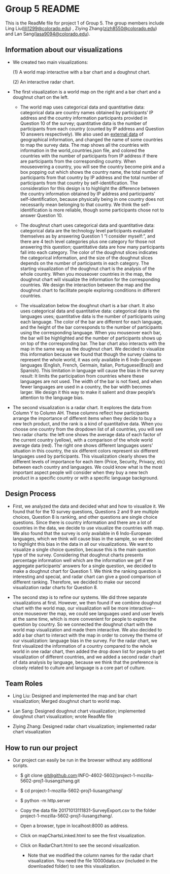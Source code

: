 # Group 5 README
This is the ReadMe file for project 1 of Group 5. The group members include Ling Liu(lili1299@colorado.edu) , Ziying Zhang(zizh8550@colorado.edu) and Lan Sang(lasa9094@colorado.edu). 

## Information about our visualizations
* We created two main visualizations: 

	(1) A world map interactive with a bar chart and a doughnut chart. 

	(2) An interactive radar chart.

* The first visualization is a world map on the right and a bar chart and a doughnut chart on the left. 

    * The world map uses categorical data and quantitative data: categorical data are country names obtained by participants’ IP address and the country information participants provided in Question 10 of the survey; quantitative data is the number of participants from each country (counted by IP address and Question 10 answers respectively). We also used an [external data](https://github.com/jdamiani27/Data-Visualization-and-D3/blob/master/lesson4/world_countries.json) of geographical information, and changed the name of some countries to map the survey data. The map shows all the countries with information in the world_countries.json file, and colored the countries with the number of participants from IP address if there are participants from the corresponding country. When mouseovering a country, you will see the country become pink and a box popping out which shows the country name, the total number of participants from that country by IP address and the total number of participants from that country by self-identification. The consideration for this design is to highlight the difference between the country information obtained by IP address and participants’ self-identification, because physically being in one country does not necessarily mean belonging to that country. We think the self-identification is more reliable, though some participants chose not to answer Question 10.
   
    * The doughnut chart uses categorical data and quantitative data: categorical data are the technology level participants evaluated themselves as by answering Question 1 “I consider myself:”, and there are 4 tech level categories plus one category for those not answering this question; quantitative data are how many participants fall into each category. The color of the doughnut slices indicates the categorical information, and the size of the doughnut slices depends on the number of participants in each category. The starting visualization of the doughnut chart is the analysis of the whole country. When you mouseover countries in the map, the doughnut chart will visualize the information for the corresponding countries. We design the interaction between the map and the doughnut chart to facilitate people exploring conditions in different countries.

    * The visualization below the doughnut chart is a bar chart. It also uses categorical data and quantitative data: categorical data is the languages uses; quantitative data is the number of participants using each language. The color of the bar are different for each language, and the height of the bar corresponds to the number of participants using the corresponding language. When you mouseover each bar, the bar will be highlighted and the number of participants shows up on top of the corresponding bar. The bar chart also interacts with the map in the same way as the doughnut chart. We decided to visualize this information because we found that though the survey claims to represent the whole world, it was only available in 6 Indo-European languages (English, French, Germain, Italian, Portuguese(Brazil) and Spanish). This limitation in language will cause the bias in the survey result: It limits the participation from countries where these languages are not used. The width of the bar is not fixed, and when fewer languages are used in a country, the bar width becomes larger. We design it this way to make it salient and draw people’s attention to the language bias. 

* The second visualization is a radar chart. It explores the data from Column Y to Column AH. These columns reflect how participants arrange the importance of different items when they decide to buy a new tech product, and the rank is a kind of quantitative data. When you choose one country from the dropdown list of all countries, you will see two radar charts: the left one shows the average data of each factor of the current country (yellow), with a comparison of the whole world average data (red).  The right one shows different languages users' situation in this country, the six different colors represent six different languages used by participants. This visualization clearly shows the different levels of importance for each item (Price, Security, Privacy, etc) between each country and languages. We could know what is the most important aspect people will consider when they buy a new tech product in a specific country or with a specific language background.

## Design Process

* First, we analyzed the data and decided what and how to visualize it. We found that for the 10 survey questions, Questions 2 and 9 are multiple choices, Question 8 is ranking, and other questions are single choice questions. Since there is country information and there are a lot of countries in the data, we decide to use visualize the countries with map. We also found that the survey is only available in 6 Indo-European languages, which we think will cause bias in the sample, so we decided to highlight this bias in the data in all our visualizations. We want to visualize a single choice question, because this is the main question type of the survey. Considering that doughnut charts presents percentage information well which are the information we get if we aggregate participants’ answers for a single question, we decided to make a doughnut chart for Question 1. We think the ranking question is interesting and special, and radar chart can give a good comparison of different ranking. Therefore, we decided to make our second visualization radar charts for Question 8.

* The second step is to refine our systems. We did three separate visualizations at first. However, we then found if we combine doughnut chart with the world map, our visualization will be more interactive--once mouseover the map, we could see languages used and user levels at the same time, which is more convenient for people to explore the question by country. So we connected the doughnut chart with the world map visualization and made them interactive. We also decided to add a bar chart to interact with the map in order to convey the theme of our visualization: language bias in the survey. For the radar chart, we first visualized the information of a country compared to the whole world in one radar chart, then added the drop down list for people to get visualization of different countries, and we added a second radar chart of data analysis by language, because we think that the preference is closely related to culture and language is a core part of culture.

## Team Roles

* Ling Liu: Designed and implemented the map and bar chart visualization; Merged doughnut chart to world map.

* Lan Sang: Designed doughnut chart visualization; implemented doughnut chart visualization; wrote ReadMe file

* Ziying Zhang: Designed radar chart visualization; implemented radar chart visualization


## How to run our project
		
* Our project can easily be run in the browser without any additional scripts. 

   * $ git clone git@github.com:INFO-4602-5602/project-1-mozilla-5602-proj1-liusangzhang.git
   
   * $ cd project-1-mozilla-5602-proj1-liusangzhang/
   
   * $ python -m http.server
   
   * Copy the data file 20171013111831-SurveyExport.csv to the folder project-1-mozilla-5602-proj1-liusangzhang/.
   
   * Open a browser, type in localhost:8000 as address.
   
   * Click on mapChartsLinked.html to see the first visualization.
   
   * Click on RadarChart.html to see the second visualization.
         
	 * Note that we modified the column names for the radar chart visualization. You need the file 10000data.csv (included in the downloaded folder) to see this visualization.

